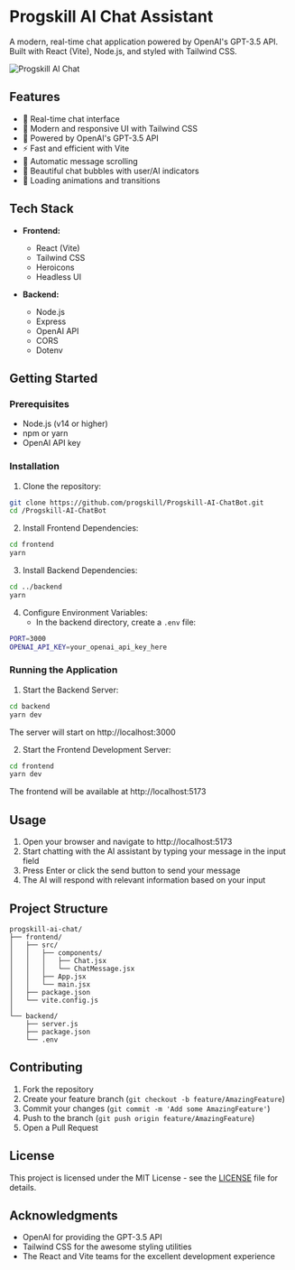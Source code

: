 # Progskill AI Chat Assistant

A modern, real-time chat application powered by OpenAI's GPT-3.5 API. Built with React (Vite), Node.js, and styled with Tailwind CSS.

![Progskill AI Chat](./frontend/src/assets/preview.png)

## Features

- 🎯 Real-time chat interface
- 🎨 Modern and responsive UI with Tailwind CSS
- 🤖 Powered by OpenAI's GPT-3.5 API
- ⚡ Fast and efficient with Vite
- 🔄 Automatic message scrolling
- 💬 Beautiful chat bubbles with user/AI indicators
- 🌈 Loading animations and transitions

## Tech Stack

- **Frontend:**
  - React (Vite)
  - Tailwind CSS
  - Heroicons
  - Headless UI

- **Backend:**
  - Node.js
  - Express
  - OpenAI API
  - CORS
  - Dotenv

## Getting Started

### Prerequisites

- Node.js (v14 or higher)
- npm or yarn
- OpenAI API key

### Installation

1. Clone the repository:
```bash
git clone https://github.com/progskill/Progskill-AI-ChatBot.git
cd /Progskill-AI-ChatBot
```

2. Install Frontend Dependencies:
```bash
cd frontend
yarn
```

3. Install Backend Dependencies:
```bash
cd ../backend
yarn
```

4. Configure Environment Variables:
   - In the backend directory, create a `.env` file:
```bash
PORT=3000
OPENAI_API_KEY=your_openai_api_key_here
```

### Running the Application

1. Start the Backend Server:
```bash
cd backend
yarn dev
```
The server will start on http://localhost:3000

2. Start the Frontend Development Server:
```bash
cd frontend
yarn dev
```
The frontend will be available at http://localhost:5173

## Usage

1. Open your browser and navigate to http://localhost:5173
2. Start chatting with the AI assistant by typing your message in the input field
3. Press Enter or click the send button to send your message
4. The AI will respond with relevant information based on your input

## Project Structure

```
progskill-ai-chat/
├── frontend/
│   ├── src/
│   │   ├── components/
│   │   │   ├── Chat.jsx
│   │   │   └── ChatMessage.jsx
│   │   ├── App.jsx
│   │   └── main.jsx
│   ├── package.json
│   └── vite.config.js
│
└── backend/
    ├── server.js
    ├── package.json
    └── .env
```

## Contributing

1. Fork the repository
2. Create your feature branch (`git checkout -b feature/AmazingFeature`)
3. Commit your changes (`git commit -m 'Add some AmazingFeature'`)
4. Push to the branch (`git push origin feature/AmazingFeature`)
5. Open a Pull Request

## License

This project is licensed under the MIT License - see the [LICENSE](LICENSE) file for details.

## Acknowledgments

- OpenAI for providing the GPT-3.5 API
- Tailwind CSS for the awesome styling utilities
- The React and Vite teams for the excellent development experience
